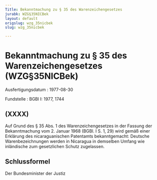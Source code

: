 ```yaml
---
Title: Bekanntmachung zu § 35 des Warenzeichengesetzes
jurabk: WZG§35NICBek
layout: default
origslug: wzg_35nicbek
slug: wzg_35nicbek

---
```


# Bekanntmachung zu § 35 des Warenzeichengesetzes (WZG§35NICBek)

Ausfertigungsdatum
:   1977-08-30

Fundstelle
:   BGBl I: 1977, 1744

## (XXXX)

Auf Grund des § 35 Abs. 1 des Warenzeichengesetzes in der Fassung der
Bekanntmachung vom 2. Januar 1968 (BGBl. I S. 1, 29) wird gemäß einer
Erklärung des nicaraguanischen Patentamts bekanntgemacht:
Deutsche Warenbezeichnungen werden in Nicaragua in demselben Umfang
wie inländische zum gesetzlichen Schutz zugelassen.

## Schlussformel

Der Bundesminister der Justiz

